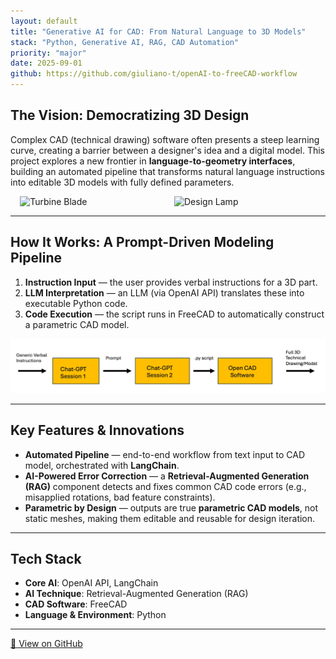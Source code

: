 ```yaml
---
layout: default
title: "Generative AI for CAD: From Natural Language to 3D Models"
stack: "Python, Generative AI, RAG, CAD Automation"
priority: "major"
date: 2025-09-01
github: https://github.com/giuliano-t/openAI-to-freeCAD-workflow
---
```


## The Vision: Democratizing 3D Design

Complex CAD (technical drawing) software often presents a steep learning curve, creating a barrier between a designer's idea and a digital model. This project explores a new frontier in **language-to-geometry interfaces**, building an automated pipeline that transforms natural language instructions into editable 3D models with fully defined parameters.

<div style="display: flex; justify-content: center; gap: 20px;">
  <img src="/assets/img/LPT_Blade_FreeCAD.jpg" alt="Turbine Blade" width="45%">
  <img src="/assets/img/Design_lamp_FreeCAD..png" alt="Design Lamp" width="45%">
</div>

---

## How It Works: A Prompt-Driven Modeling Pipeline

1. **Instruction Input** — the user provides verbal instructions for a 3D part.  
2. **LLM Interpretation** — an LLM (via OpenAI API) translates these into executable Python code.  
3. **Code Execution** — the script runs in FreeCAD to automatically construct a parametric CAD model.  

![Workflow Diagram](/assets/images/Workflow_Diagram_FreeCAD.png)

---

## Key Features & Innovations

- **Automated Pipeline** — end-to-end workflow from text input to CAD model, orchestrated with **LangChain**.  
- **AI-Powered Error Correction** — a **Retrieval-Augmented Generation (RAG)** component detects and fixes common CAD code errors (e.g., misapplied rotations, bad feature constraints).  
- **Parametric by Design** — outputs are true **parametric CAD models**, not static meshes, making them editable and reusable for design iteration.  

---

## Tech Stack

- **Core AI**: OpenAI API, LangChain  
- **AI Technique**: Retrieval-Augmented Generation (RAG)  
- **CAD Software**: FreeCAD  
- **Language & Environment**: Python  

---

<p>
<a href="https://github.com/giuliano-t/openAI-to-freeCAD-workflow" class="btn">🔗 View on GitHub</a>
</p>
